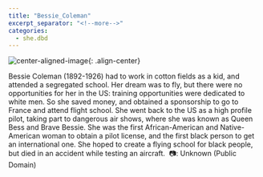 ```yaml
---
title: "Bessie_Coleman"
excerpt_separator: "<!--more-->"
categories:
  - she.dbd
---
```



![center-aligned-image](https://cdn.pixabay.com/photo/2020/10/26/16/56/man-5687861_1280.png){: .align-center}

Bessie Coleman (1892-1926) had to work in cotton fields as a kid, and attended a segregated school. Her dream was to fly, but there were no opportunities for her in the US: training opportunities were dedicated to white men. So she saved money, and obtained a sponsorship to go to France and attend flight school. She went back to the US as a high profile pilot, taking part to dangerous air shows, where she was known as Queen Bess and Brave Bessie. She was the first African-American and Native-American woman to obtain a pilot license, and the first black person to get an international one. She hoped to create a flying school for black people, but died in an accident while testing an aircraft.⁠
⁠
📷: Unknown (Public Domain)⁠
⁠
